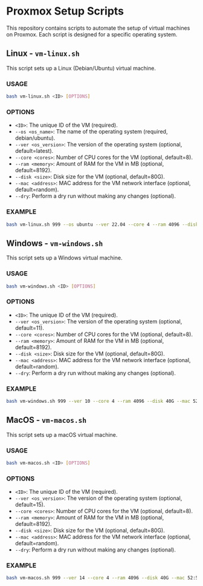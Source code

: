 # Proxmox Setup Scripts

This repository contains scripts to automate the setup of virtual machines on Proxmox. Each script is designed for a specific operating system.


## Linux - `vm-linux.sh`

This script sets up a Linux (Debian/Ubuntu) virtual machine.

### USAGE
```bash
bash vm-linux.sh <ID> [OPTIONS]
```

### OPTIONS
- `<ID>`: The unique ID of the VM (required).
- `--os <os_name>`: The name of the operating system (required, debian/ubuntu).
- `--ver <os_version>`: The version of the operating system (optional, default=latest).
- `--core <cores>`: Number of CPU cores for the VM (optional, default=8).
- `--ram <memory>`: Amount of RAM for the VM in MB (optional, default=8192).
- `--disk <size>`: Disk size for the VM (optional, default=80G).
- `--mac <address>`: MAC address for the VM network interface (optional, default=random).
- `--dry`: Perform a dry run without making any changes (optional).

### EXAMPLE
```bash
bash vm-linux.sh 999 --os ubuntu --ver 22.04 --core 4 --ram 4096 --disk 40G --mac 52:54:00:12:34:56 --dry
```

## Windows - `vm-windows.sh`

This script sets up a Windows virtual machine.

### USAGE
```bash
bash vm-windows.sh <ID> [OPTIONS]
```

### OPTIONS
- `<ID>`: The unique ID of the VM (required).
- `--ver <os_version>`: The version of the operating system (optional, default=11).
- `--core <cores>`: Number of CPU cores for the VM (optional, default=8).
- `--ram <memory>`: Amount of RAM for the VM in MB (optional, default=8192).
- `--disk <size>`: Disk size for the VM (optional, default=80G).
- `--mac <address>`: MAC address for the VM network interface (optional, default=random).
- `--dry`: Perform a dry run without making any changes (optional).

### EXAMPLE
```bash
bash vm-windows.sh 999 --ver 10 --core 4 --ram 4096 --disk 40G --mac 52:54:00:12:34:56 --dry
```

## MacOS - `vm-macos.sh`

This script sets up a macOS virtual machine.

### USAGE
```bash
bash vm-macos.sh <ID> [OPTIONS]
```

### OPTIONS
- `<ID>`: The unique ID of the VM (required).
- `--ver <os_version>`: The version of the operating system (optional, default=15).
- `--core <cores>`: Number of CPU cores for the VM (optional, default=8).
- `--ram <memory>`: Amount of RAM for the VM in MB (optional, default=8192).
- `--disk <size>`: Disk size for the VM (optional, default=80G).
- `--mac <address>`: MAC address for the VM network interface (optional, default=random).
- `--dry`: Perform a dry run without making any changes (optional).

### EXAMPLE
```bash
bash vm-macos.sh 999 --ver 14 --core 4 --ram 4096 --disk 40G --mac 52:54:00:12:34:56 --dry
```
